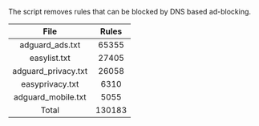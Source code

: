 The script removes rules that can be blocked by DNS based ad-blocking.


| File | Rules |
|:----:|:-----:|
| adguard_ads.txt | 65355 |
| easylist.txt | 27405 |
| adguard_privacy.txt | 26058 |
| easyprivacy.txt | 6310 |
| adguard_mobile.txt | 5055 |
| Total | 130183 |